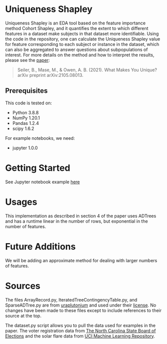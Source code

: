 # Uniqueness Shapley
Uniqueness Shapley is an EDA tool based on the feature importance method Cohort Shapley, and it quantifies the extent to which different features in a dataset make subjects in that dataset more identifiable.  Using the code in the repository, one can calculate the Uniqueness Shapley value for feature corresponding to each subject or instance in the dataset, which can also be aggregated to answer questions about subpopulations of interest.  For more details on the method and how to interpret the results, please see the [paper](https://arxiv.org/pdf/2105.08013.pdf):
> Seiler, B., Mase, M., & Owen, A. B. (2021). What Makes You Unique? arXiv preprint arXiv:2105.08013.

## Prerequisites
This code is tested on:
- Python 3.8.8
- NumPy 1.20.1
- Pandas 1.2.4
- scipy 1.6.2

For example notebooks, we need:
- jupyter 1.0.0


# Getting Started
See Jupyter notebook example [here](UniquenessShapley.ipynb)

# Usages
This implementation as described in section 4 of the paper uses ADTrees and has a runtime linear in the number of rows, but exponential in the number of features.

# Future Additions
We will be adding an approximate method for dealing with larger numbers of features.

# Sources
The files ArrayRecord.py, IteratedTreeContingencyTable.py, and SparseADTree.py are from [uraplutonium](https://github.com/uraplutonium/adtree-py) and used under their [license](https://github.com/uraplutonium/adtree-py/blob/master/LICENSE).  No changes have been made to these files except to include references to their source at the top.

The dataset.py script allows you to pull the data used for examples in the paper.  The voter registration data from [The North Carolina State Board of Elections](https://www.ncsbe.gov/results-data/voter-registration-data) and the solar flare data from [UCI Machine Learning Repository](https://archive.ics.uci.edu/ml/datasets/Solar+Flare).  
